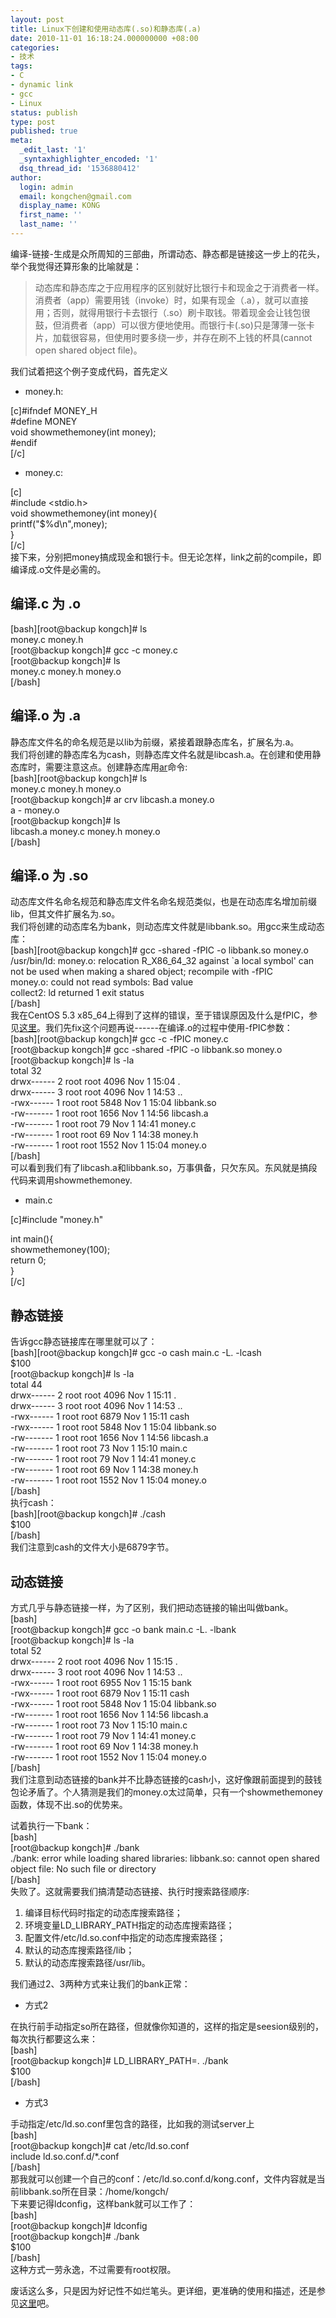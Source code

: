 ```yaml
---
layout: post
title: Linux下创建和使用动态库(.so)和静态库(.a)
date: 2010-11-01 16:18:24.000000000 +08:00
categories:
- 技术
tags:
- C
- dynamic link
- gcc
- Linux
status: publish
type: post
published: true
meta:
  _edit_last: '1'
  _syntaxhighlighter_encoded: '1'
  dsq_thread_id: '1536880412'
author:
  login: admin
  email: kongchen@gmail.com
  display_name: KONG
  first_name: ''
  last_name: ''
---
```

编译-链接-生成是众所周知的三部曲，所谓动态、静态都是链接这一步上的花头，举个我觉得还算形象的比喻就是：

> 动态库和静态库之于应用程序的区别就好比银行卡和现金之于消费者一样。消费者（app）需要用钱（invoke）时，如果有现金（.a），就可以直接用；否则，就得用银行卡去银行（.so）刷卡取钱。带着现金会让钱包很鼓，但消费者（app）可以很方便地使用。而银行卡(.so)只是薄薄一张卡片，加载很容易，但使用时要多绕一步，并存在刷不上钱的杯具(cannot open shared object file)。

我们试着把这个例子变成代码，首先定义

* money.h:

\[c\]\#ifndef MONEY\_H  
\#define MONEY  
void showmethemoney(int money);  
\#endif  
\[/c\]

* money.c:

\[c\]  
\#include <stdio.h\>  
void showmethemoney(int money){  
printf("$%d\\n",money);  
}  
\[/c\]  
接下来，分别把money搞成现金和银行卡。但无论怎样，link之前的compile，即编译成.o文件是必需的。

## 编译.c 为 .o

\[bash\]\[root@backup kongch\]\# ls  
money.c money.h  
\[root@backup kongch\]\# gcc -c money.c  
\[root@backup kongch\]\# ls  
money.c money.h money.o  
\[/bash\]

## 编译.o 为 .a

静态库文件名的命名规范是以lib为前缀，紧接着跟静态库名，扩展名为.a。  
我们将创建的静态库名为cash，则静态库文件名就是libcash.a。在创建和使用静态库时，需要注意这点。创建静态库用[ar][0]命令:  
\[bash\]\[root@backup kongch\]\# ls  
money.c money.h money.o  
\[root@backup kongch\]\# ar crv libcash.a money.o  
a - money.o  
\[root@backup kongch\]\# ls  
libcash.a money.c money.h money.o  
\[/bash\]

## 编译.o 为 .so

动态库文件名命名规范和静态库文件名命名规范类似，也是在动态库名增加前缀lib，但其文件扩展名为.so。  
我们将创建的动态库名为bank，则动态库文件就是libbank.so。用gcc来生成动态库：  
\[bash\]\[root@backup kongch\]\# gcc -shared -fPIC -o libbank.so money.o  
/usr/bin/ld: money.o: relocation R\_X86\_64\_32 against \`a local symbol' can not be used when making a shared object; recompile with -fPIC  
money.o: could not read symbols: Bad value  
collect2: ld returned 1 exit status  
\[/bash\]  
我在CentOS 5.3 x85\_64上得到了这样的错误，至于错误原因及什么是fPIC，参见[这里][1]。我们先fix这个问题再说------在编译.o的过程中使用-fPIC参数：  
\[bash\]\[root@backup kongch\]\# gcc -c -fPIC money.c  
\[root@backup kongch\]\# gcc -shared -fPIC -o libbank.so money.o  
\[root@backup kongch\]\# ls -la  
total 32  
drwx------ 2 root root 4096 Nov 1 15:04 .  
drwx------ 3 root root 4096 Nov 1 14:53 ..  
-rwx------ 1 root root 5848 Nov 1 15:04 libbank.so  
-rw------- 1 root root 1656 Nov 1 14:56 libcash.a  
-rw------- 1 root root 79 Nov 1 14:41 money.c  
-rw------- 1 root root 69 Nov 1 14:38 money.h  
-rw------- 1 root root 1552 Nov 1 15:04 money.o  
\[/bash\]  
可以看到我们有了libcash.a和libbank.so，万事俱备，只欠东风。东风就是搞段代码来调用showmethemoney.

* main.c

\[c\]\#include "money.h"

int main(){  
showmethemoney(100);  
return 0;  
}  
\[/c\]

## 静态链接

告诉gcc静态链接库在哪里就可以了：  
\[bash\]\[root@backup kongch\]\# gcc -o cash main.c -L. -lcash  
$100  
\[root@backup kongch\]\# ls -la  
total 44  
drwx------ 2 root root 4096 Nov 1 15:11 .  
drwx------ 3 root root 4096 Nov 1 14:53 ..  
-rwx------ 1 root root 6879 Nov 1 15:11 cash  
-rwx------ 1 root root 5848 Nov 1 15:04 libbank.so  
-rw------- 1 root root 1656 Nov 1 14:56 libcash.a  
-rw------- 1 root root 73 Nov 1 15:10 main.c  
-rw------- 1 root root 79 Nov 1 14:41 money.c  
-rw------- 1 root root 69 Nov 1 14:38 money.h  
-rw------- 1 root root 1552 Nov 1 15:04 money.o  
\[/bash\]  
执行cash：  
\[bash\]\[root@backup kongch\]\# ./cash  
$100  
\[/bash\]  
我们注意到cash的文件大小是6879字节。

## 动态链接

方式几乎与静态链接一样，为了区别，我们把动态链接的输出叫做bank。  
\[bash\]  
\[root@backup kongch\]\# gcc -o bank main.c -L. -lbank  
\[root@backup kongch\]\# ls -la  
total 52  
drwx------ 2 root root 4096 Nov 1 15:15 .  
drwx------ 3 root root 4096 Nov 1 14:53 ..  
-rwx------ 1 root root 6955 Nov 1 15:15 bank  
-rwx------ 1 root root 6879 Nov 1 15:11 cash  
-rwx------ 1 root root 5848 Nov 1 15:04 libbank.so  
-rw------- 1 root root 1656 Nov 1 14:56 libcash.a  
-rw------- 1 root root 73 Nov 1 15:10 main.c  
-rw------- 1 root root 79 Nov 1 14:41 money.c  
-rw------- 1 root root 69 Nov 1 14:38 money.h  
-rw------- 1 root root 1552 Nov 1 15:04 money.o  
\[/bash\]  
我们注意到动态链接的bank并不比静态链接的cash小，这好像跟前面提到的鼓钱包论矛盾了。个人猜测是我们的money.o太过简单，只有一个showmethemoney函数，体现不出.so的优势来。

试着执行一下bank：  
\[bash\]  
\[root@backup kongch\]\# ./bank  
./bank: error while loading shared libraries: libbank.so: cannot open shared object file: No such file or directory  
\[/bash\]  
失败了。这就需要我们搞清楚动态链接、执行时搜索路径顺序:

1. 编译目标代码时指定的动态库搜索路径；
2. 环境变量LD\_LIBRARY\_PATH指定的动态库搜索路径；
3. 配置文件/etc/ld.so.conf中指定的动态库搜索路径；
4. 默认的动态库搜索路径/lib；
5. 默认的动态库搜索路径/usr/lib。

我们通过2、3两种方式来让我们的bank正常：

* 方式2

在执行前手动指定so所在路径，但就像你知道的，这样的指定是seesion级别的，每次执行都要这么来：  
\[bash\]  
\[root@backup kongch\]\# LD\_LIBRARY\_PATH=. ./bank  
$100  
\[/bash\]

* 方式3

手动指定/etc/ld.so.conf里包含的路径，比如我的测试server上  
\[bash\]  
\[root@backup kongch\]\# cat /etc/ld.so.conf  
include ld.so.conf.d/\*.conf  
\[/bash\]  
那我就可以创建一个自己的conf：/etc/ld.so.conf.d/kong.conf，文件内容就是当前libbank.so所在目录：/home/kongch/  
下来要记得ldconfig，这样bank就可以工作了：  
\[bash\]  
\[root@backup kongch\]\# ldconfig  
\[root@backup kongch\]\# ./bank  
$100  
\[/bash\]  
这种方式一劳永逸，不过需要有root权限。

废话这么多，只是因为好记性不如烂笔头。更详细，更准确的使用和描述，还是参见[这里][2]吧。

[0]: http://sourceware.org/binutils/docs/binutils/ar.html#ar
[1]: http://www.gentoo.org/proj/en/base/amd64/howtos/index.xml?part=1&chap=3
[2]: http://www.yolinux.com/TUTORIALS/LibraryArchives-StaticAndDynamic.html